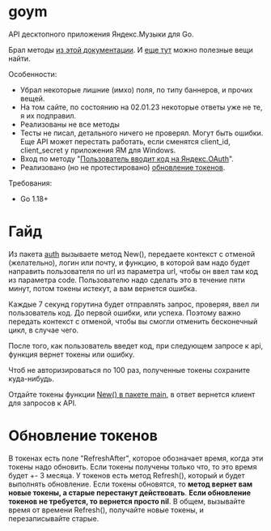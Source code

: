 # goym

API десктопного приложения Яндекс.Музыки для Go.

Брал методы [из этой документации](https://www.cherkashin.dev/yandex-music-open-api).
И [еще тут](https://github.com/MarshalX/yandex-music-api) можно полезные вещи найти.

Особенности:
- Убрал некоторые лишние (имхо) поля, по типу баннеров, и прочих вещей.
- На том сайте, по состоянию на 02.01.23 некоторые ответы уже не те, я их подправил.
- Реализованы не все методы
- Тесты не писал, детального ничего не проверял. Могут быть ошибки. Еще API может перестать работать, если сменятся client_id, client_secret у приложения ЯМ для Windows.
- Вход по методу "[Пользователь вводит код на Яндекс.OAuth](https://yandex.ru/dev/id/doc/dg/oauth/reference/simple-input-client.html)".
- Реализовано (но не протестировано) [обновление токенов](https://yandex.ru/dev/id/doc/dg/oauth/reference/refresh-client.html).

Требования:
- Go 1.18+


# Гайд

Из пакета [auth](auth) вызываете метод New(), передаете контекст с отменой (желательно), логин или почту,
и функцию, в которой вам надо будет направить пользователя по url из параметра url, чтобы он ввел там код из параметра code. Пользователю надо сделать это в течение пяти минут, потом токены истекут, а вам вернется ошибка.

Каждые 7 секунд горутина будет отправлять запрос, проверяя, ввел ли пользователь код. До первой ошибки, или успеха. Поэтому важно передать контекст с отменой, чтобы вы смогли отменить бесконечный цикл, в случае чего.

После того, как пользователь введет код, при следующем запросе к api, функция вернет токены или ошибку.

Чтоб не авторизироваться по 100 раз, полученные токены сохраните куда-нибудь.

Отдайте токены функции [New() в пакете main](./main.go), в ответ вернется клиент для запросов к API.

# Обновление токенов
В токенах есть поле "RefreshAfter", которое обозначает время, когда эти токены надо обновить. Если токены получены только что, то это время будет +- 3 месяца. У токенов есть метод Refresh(), который и будет выполнять обновление. Если токены обновятся, то **метод вернет вам новые токены, а старые перестанут действовать**. **Если обновление токенов не требуется, то вернется просто nil**. В общем, вызывайте время от времени Refresh(), получайте новые токены, и перезаписывайте старые.
